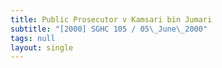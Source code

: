 ```yaml
---
title: Public Prosecutor v Kamsari bin Jumari
subtitle: "[2000] SGHC 105 / 05\_June\_2000"
tags: null
layout: single
---
```


